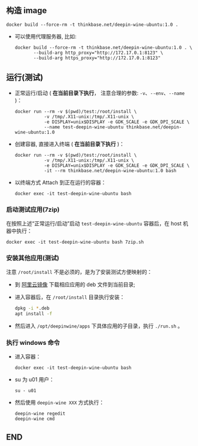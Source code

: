 ## 构造 image

   

```shell
docker build --force-rm -t thinkbase.net/deepin-wine-ubuntu:1.0 .
```

- 可以使用代理服务器, 比如:

  ```shell
  docker build --force-rm -t thinkbase.net/deepin-wine-ubuntu:1.0 . \
         --build-arg http_proxy="http://172.17.0.1:8123" \
         --build-arg https_proxy="http://172.17.0.1:8123"
  ```



## 运行(测试)

- 正常运行/启动 ( **在当前目录下执行**， 注意合理的参数: `-v`、`--env`、`--name `)：

  ```shell
  docker run --rm -v $(pwd)/test:/root/install \
             -v /tmp/.X11-unix:/tmp/.X11-unix \
             -e DISPLAY=unix$DISPLAY -e GDK_SCALE -e GDK_DPI_SCALE \
             --name test-deepin-wine-ubuntu thinkbase.net/deepin-wine-ubuntu:1.0
  ```
  
- 创建容器, 直接进入终端 ( **在当前目录下执行** )：

  ```shell
  docker run --rm -v $(pwd)/test:/root/install \
             -v /tmp/.X11-unix:/tmp/.X11-unix \
             -e DISPLAY=unix$DISPLAY -e GDK_SCALE -e GDK_DPI_SCALE \
             -it --rm thinkbase.net/deepin-wine-ubuntu:1.0 bash
  ```
  
- 以终端方式 Attach 到正在运行的容器：

  ```shell
  docker exec -it test-deepin-wine-ubuntu bash
  ```



### 启动测试应用(7zip)

在按照上述“正常运行/启动”启动 `test-deepin-wine-ubuntu` 容器后，在 host 机器中执行：

```shell
docker exec -it test-deepin-wine-ubuntu bash 7zip.sh
```



### 安装其他应用(测试)

注意 `/root/install` 不是必须的，是为了安装测试方便映射的：

- 到 [阿里云镜像](http://mirrors.aliyun.com/deepin/pool/non-free/d/) 下载相应应用的 deb 文件到当前目录;

- 进入容器后，在 `/root/install` 目录执行安装：

  ```bash
  dpkg -i *.deb
  apt install -f
  ```

- 然后进入 `/opt/deepinwine/apps` 下具体应用的子目录，执行 `./run.sh` 。



### 执行 windows 命令

- 进入容器：

  ```shell
  docker exec -it test-deepin-wine-ubuntu bash
  ```

- su 为 u01 用户：

  ```shell
  su - u01
  ```

- 然后使用 `deepin-wine XXX` 方式执行：

  ```shell
  deepin-wine regedit
  deepin-wine cmd
  ```

  

## END